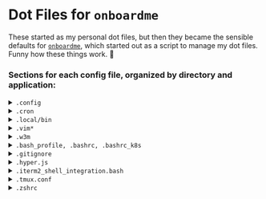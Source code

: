 # Dot Files for `onboardme`

These started as my personal dot files, but then they became the sensible defaults for
[`onboardme`](https://github.com/jessebot/onboardme), which started out as a script
to manage my dot files. Funny how these things work. :shrug:

### Sections for each config file, organized by directory and application:

<details>
  <summary><code>.config</code></summary>

  <blockquote>

  Below are directories that would be located in your home directory, under `.config`:

  <details>
    <summary><code>asciinema</code></summary>

  <blockquote>

  File: [`~/.config/asciinema/config`](.config/asciinema/config)

  Config file for [`asciinema`][asciinema], a lightweight, purely text-based
  approach to terminal recording. Currently it just sets the shell command to
  be `/bin/bash --login`, which loads your bash variables. This could be changed
  to a different shell and their equivilent.

  </blockquote>

  </details>


  <details>
    <summary><code>gh</code></summary>

  <blockquote>

  File: [`~/.config/gh/config.yml`](.config/gh/config.yml)

  Config file for [`gh`][github-cli], the GitHub CLI. There's not a ton in there,
  but it uses [rich-cli] as a prettier pager, and firefox as a browser,
  and setting [vim] as an editor. The rest is stock, and subject to change.

  </blockquote>

  </details>

  <details>
    <summary><code>glab-cli</code></summary>

  <blockquote>

  File: [`~/.config/glab-cli/config.yml`](.config/glab-cli/config.yml)

  Config file for [`glab`](https://glab-cli.io/), an open source GitLab CLI tool.
  There's not a ton in there, but it uses a dark theme, firefox as a browser,
  and [vim] as an editor. The rest is stock, and subject to change.

  </blockquote>

  </details>

  <details>
    <summary><code>karabiner</code></summary>

  <blockquote>

  File: [`~/.config/karabiner/karabiner.json`](.config/karabiner/karabiner.json)

  Config file for [karabiner](https://karabiner-elements.pqrs.org/),
  which is used to map capslock to control on macOS and other key remapping that
  can be really useful.

  </blockquote>

  </details>

  <details>
    <summary><code>kitty</code></summary>

  <blockquote>

  Files:
  - [`~/.config/kitty/kitty.conf`](.config/kitty/kitty.conf)
  - [`~/.config/kitty/kitty-dark.png`](.config/kitty/kitty-dark.png)

  Config files related to [kitty], a terminal emulator. Cute open source
  kitty icon image by [DinkDonk], as well as a basic `kitty.conf` to
  use some [nerdfonts], and set up look and feel on macOS.

  </blockquote>

  </details>

  <details>
    <summary><code>lsd</code></summary>

  <blockquote>

  File: [`~/.config/lsd/config.yaml`](.config/lsd/config.yaml)

  Config file for [`lsd`][lsd], an [`ls`][ls] alternative with icons and
  pretty colors. There's an intension to write and release a
  [space-chalk] theme for lsd eventually.

  </blockquote>

  </details>

  <details>
    <summary><code>lsimg</code></summary>

  <blockquote>

  File: [`~/.config/lsimg/config.yaml`](.config/lsimg/config.yaml)

  This is a local project that I'm working on to rewrite a bash script in python,
  to do basic checking of images in the terminal. I might remove it though,
  because after discovering [ranger], it might not be really needed :shrug:

  </blockquote>

  </details>

  <details>
    <summary><code>neofetch</code></summary>

  <blockquote>

  File: [`~/.config/neofetch/config.conf`](.config/neofetch/config.conf)

  Config file for [neofetch], a command-line system information tool
  written in bash 3.2+. The intension is to pair down information to only
  what's needed, and maybe have a cute image :)

  </blockquote>

  </details>

  <details>
    <summary><code>neomutt</code></summary>

  <blockquote>

  Files:
  - [`~/.config/neomutt/mailcap`](.config/neomutt/mailcap)
  - [`~/.config/neomutt/neomuttrc`](.config/neomutt/neomuttrc)
  - [`~/.config/neomutt/themes/spacechalk/neomutt_spacechalk_colors.muttrc`](.config/neomutt/themes/spacechalk/neomutt_spacechalk_colors.muttrc)
  - [`~/.config/neomutt/themes/spacechalk/powerline.neomuttrc`](.config/neomutt/themes/spacechalk/powerline.neomuttrc)

  Config files for [NeoMutt], a terminal based email client. Config includes:
  - sets space-chalk theme, based on the [neonwolf colorscheme] and [neomutt powerline]
  - sets character set to be utf-8 (emojis 🧑‍💻)
  - sets basic IMAP and SMTP settings
  - sets tls by default
  - sets header_cache and message_cachedir to be `~/.cache/mutt` (must be a directory, NOT a file)
  - sets navigation keys similar to vim

  You'll still need to create `~/.config/neomutt/keys` with the following info:

  ```ini
  set my_user=you@youremail.com
  set my_name="Your Name"

  # if you're using protonmail this is the password from protonmail-bridge,
  # after you login, not your actual email password
  set my_pass="areallycoolpasswordfordogs"
  ```

  Config file for [NeoMutt's MIME Support], which is how [NeoMutt], a [TUI]
  email client, handles attachments e.g. html in an email body, PDFs, images...

  We currently open these applications for these file types:

  | file type | application   |
  |:---------:|---------------|
  |    html   | [w3m]         |
  |    PDFs   | macOS preview |
  |   images  | img2[sixel]   |

  </blockquote>

  </details>

  <details>
    <summary><code>nvim</code></summary>

  <blockquote>

  Config files for [neovim] is a hyperextensible Vim-based text editor,
  which is in some ways a sucessor to [vim]. It's a lot faster, for one,
  and there's more support for more languages, which means more plugins.
  Uses [packer] to manager neovim plugins.

  Each file explained below:

  ### [`init.lua`](.config/nvim/init.lua)
  The main global configuration changes are:
  - turning off mouse scrolling
  - enabling line numbers
  - adding a cursorline
  - setting column 80 to be a different color for tidy code
  - enabling gui colors so you aren't limited to like 8 colors
  - uses the [space-chalk] colorscheme
  - sources all the files in [~/.config/nvim/lua](.config/nvim/lua),
    including [packer], plugins, and local plugin configs.

  ### [`~/.config/nvim/packerinit.vim`](.config/nvim/packerinit.vim)
  This is a quick and dirty lua function to print " ♥ ♥ ♥ " if neovim is running
  in an interactive session and packer completes an action, and to exit if we're
  running headless, meaning we're running in a script.

  ### [`~/.config/nvim/lua/plugins.lua`](.config/nvim/lua/plugins.lua)
  This is the configuration for packer, our plugin manager for neovim. It
  installs packer, and then all of our plugins. You can check out all the
  plugins that are installed, or called from vim plugins starting on line 15.

  ### [`~/.config/nvim/lua/user/airline.lua`](.config/nvim/lua/user/airline.lua)
  This local config file sets defaults for [airline][airline], a status line for
  vim and neovim. The configurations are:
  - use [space-chalk] theme
  - enables [powerline fonts][powerline fonts] (fun icons)
  - disables empty sections of the status line
  - enables the [ale] extension to work with airline for linting
  - changes the default dividers to be   and '
  - sets a line number percentage function for a slimmer ln segment

  ### [`~/.config/nvim/lua/user/ale.lua`](.config/nvim/lua/user/ale.lua)
  local config sets defaults for [ale][ale] such as:
  - enable ale by default
  - error icons are now  and warn icons are now 
  - don't lint on text changes, only on mode changes
  - use lints for python such as ruff and flake8
  - run autofixers on save
  - move between errors

  ### [`~/.config/nvim/lua/user/dashboard.lua`](.config/nvim/lua/user/dashboard.lua)
  local config for a starting screen [dashboard] for neovim. You
  should just check out the file to see what's being done. It's cute ascii art,
  and utilizes [telescope] to check out your files and previously
  opened files.

  ### [`~/.config/nvim/lua/user/folding.lua`](.config/nvim/lua/user/folding.lua)
  local config file to enable folding, which is just vim speak for collapsing
  blocks of code. Sets some defaults.

  ### [`~/.config/nvim/lua/user/nvim-tree.lua`](.config/nvim/lua/user/nvim-tree.lua)
  local config file for [nvim-tree], a neovim file explorer written in lua, with icons.

  Opens on opening of any file, and auto-adjusts its window size.

  ### [`~/.config/nvim/lua/user/tree-sitter.lua`](.config/nvim/lua/user/tree-sitter.lua)
  config file for the nvim [tree-sitter] plugin, which helps with syntax highlighting of various languages.

  currently installing syntax for: "lua", "yaml", "bash", "hcl"

  </blockquote>

  </details>

  <details>
    <summary><code>Powerline</code></summary>

  <blockquote>

  Configuration files for [powerline], a status line for [BASH] and [tmux]. We enable a
  [space-chalk] color theme, as well as laptop battery information, git status
  information, and local IP address.

  Files for colors:
  - [`~/.config/powerline/colors.json`](.config/powerline/colors.json)
  - [`~/.config/powerline/colorschemes/default.json`](.config/powerline/colorschemes/default.json)
  - [`~/.config/powerline/colorschemes/shell/default.json`](.config/powerline/colorschemes/shell/default.json)

  Files for configuring powerline for a login shell, and the console shell:
  - [`~/.config/powerline/themes/shell/default.json`](.config/powerline/themes/shell/default.json)
  - [`~/.config/powerline/themes/powerline.json`](.config/powerline/themes/powerline.json)
  - [`~/.config/powerline/themes/powerline_terminus.json`](.config/powerline/themes/powerline_terminus.json)
  - [`~/.config/powerline/themes/unicode_terminus.json`](.config/powerline/themes/unicode_terminus.json)

  File for configuring [tmux] status line:
  - [`~/.config/powerline/themes/tmux/default.json`](.config/powerline/)

  </blockquote>

  </details>

  <details>
    <summary><code>Ranger</code></summary>

  <blockquote>

  Files:
  - [`~/.config/ranger/scope.sh`](.config/ranger/scope.sh)
  - [`~/.config/ranger/rc.conf`](.config/ranger/rc.conf)

  [ranger][ranger] is a [TUI] file manager. Current configurations:
  - enable file previews using [iterm2]
  - enable video previews using ffmpegthumbnailer
  - enable svg previews.

  </blockquote>

  </details>

</details>

<details>
  <summary><code>.cron</code></summary>

   <blockquote>
  local cron jobs for alarms, and package manager updates
    </blockquote>

</details>

<details>
  <summary><code>.local/bin</code></summary>

  <blockquote>
  This is just where we throw a few really simple scripts like:
  it2setkeylabel for [iterm2] use the touchbar on macOS with iterm2.
  There's also a `utc` command there, for ease of use printing the time in UTC.

  </blockquote>

</details>

<details>
  <summary><code>.vim*</code></summary>

   <blockquote>

  Configuration for [vim], a text editor, and it's plugins, installed via
  [vim-plug].

  [`~/.vimrc`](.vimrc) is the main file for the global vim configuration.
  We set a lot of defaults, including:
  - setting window width to 82 characters
  - enabling line numbers
  - enabling highlighting of column cursor is on
  - add a colored column on column 80 for tidy python
  - sets a nerd font for vim
  - enable syntax highlighting
  - use [space-chalk] colorscheme
  - configure icons for VimDevicons, and NERDTree
  - ale icons changed, ale linters and fixers set for python
  - gitgutter icons
  - folding defaults
  - sets backups
  - allow backspace in insert mode
  - default tabbing
  - set search history
  - installs all the plugins [here](https://github.com/jessebot/dot_files/blob/main/.vimrc#L452)
  - uses template files below

  Auto-install vim-plug:
  - [`~/.vim/autoload/plug.vim`](.vim/autoload/plug.vim)

  Files for syntax highlighting for python, ssh_known_hosts, and .toml files:
  - [`~/.vim/syntax/python.vim`](.vim/syntax/python.vim)
  - [`~/.vim/syntax/ssh_known_hosts.vim`](.vim/syntax/ssh_known_hosts.vim)
  - [`~/.vim/syntax/toml.vim`](.vim/syntax/toml.vim)

  Files for default values in a python or markdown file:
  - [`~/.vim/templates/template.md`](.vim/templates/template.md)
  - [`~/.vim/templates/template.py`](.vim/templates/template.py)

</blockquote>

</details>

<details>
  <summary><code>.w3m</code></summary>

  <blockquote>
  Files:
  - [`~/.w3m/keymap`](.w3m/keymap)
  - [`~/.w3m/config`](.w3m/config)

  Files for the [w3m] terminal based web browser. This config sets:
  - always display images
  - use vim like key bindings

  </blockquote>

</details>

<details>
  <summary><code>.bash_profile, .bashrc, .bashrc_k8s</code></summary>

   <blockquote>

  Configuration files for [BASH].
  The `.bash_profile` just sources the `.bashrc`, since macOS default looks for
  `.bash_profile` instead of `.bashrc`.

  The `.bashrc` sets the following defaults:
  - turns off bells
  - sets [vim] as your text editor
  - enables 256 colors
  - fix how less handles non-text input files
  - change the default colors for less used in man pages
  - set history sizes
  - set pathing for golang and python
  - enable tab completion
  - aliases away MANY typos
  - aliases a bunch of shorter commands to longer commands
  - changes default pagers used when file is too long for catting
  - runs [neofetch] when you source it
  - sources any other files called `.bashrc*`

  The `.bashrc_k8s` is for kubernetes defaults:
  - set pathing for [`krew`][krew], a plugin manager for [`kubectl`][kubectl].
  - helpful sensible aliases such as: `kg` for `kubectl get`

  </blockquote>

</details>

<details>
  <summary><code>.gitignore</code></summary>

  <blockquote>

  Git ignore file for all sorts of things in your home directory that should
  never get committed if this repo is used as your home directory dot files.

  </blockquote>

</details>

<details>
  <summary><code>.hyper.js</code></summary>

  <blockquote>

  Sensible defaults for the [hyper](https://hyper.is) terminal emulator.

  </blockquote>

</details>

<details>
  <summary><code>.iterm2_shell_integration.bash</code></summary>

   <blockquote>

  This is for installing the [iterm2] shell integration for macOS.

   </blockquote>

</details>

<details>
  <summary><code>.tmux.conf</code></summary>

<blockquote>

Config file for [tmux]. Currently, it will:
- Sets 256 colors
- enable the [powerline] tmux status line

</blockquote>

</details>

<details>
  <summary><code>.zshrc</code></summary>

  <blockquote>

  Config files for zsh that a friend wrote for me once, and I never removed :)
  Who knows what lives there. :shrug:

  </blockquote>

</details>


<!-- ♡  ♡  ♡  ♡  ♡  ♡  ♡  ♡  ♡  Link References ♡  ♡  ♡  ♡  ♡  ♡  ♡  ♡  ♡ -->

<!-- general -->
[asciinema]: https://asciinema.org/ "asciinema"
[BASH]: https://en.wikipedia.org/wiki/Brian_Fox_(computer_programmer) "BASH"
[github-cli]: https://cli.github.com/ "github cli"
[neofetch]: https://github.com/dylanaraps/neofetch "neofetch"
[powerline]: https://github.com/powerline/powerline "powerline"
[rich-cli]: https://github.com/Textualize/rich-cli "rich cli"
[sixel]: https://en.wikipedia.org/wiki/Sixel "sixel"
[tmux]: https://github.com/tmux/tmux "tmux"
[w3m]: https://w3m.org "w3m"
[TUI]: https://en.wikipedia.org/wiki/Text-based_user_interface "TUI"

<!-- ------------------------ Fonts and Colors -------------------------- -->
[nerdfonts]: https://www.nerdfonts.com/ "nerdfonts"
[powerline fonts]: https://github.com/powerline/fonts "powerline fonts"
[space-chalk]: https://github.com/jessebot/space-chalk "space-chalk colorscheme"

<!-- ------------------------------- Kubernetes --------------------------- -->
[krew]: https://krew.sigs.k8s.io/ "krew, plugin manager for kubectl"
[kubectl]: https://kubernetes.io/docs/reference/kubectl/kubectl/ "cli for kubernetes"

<!-- ---------------------- Terminal emulators ---------------------- -->
[iterm2]: https://iterm2.com/ "iterm2"
[kitty]: https://sw.kovidgoyal.net/kitty/ "kitty, a terminal emulator"
[DinkDonk]: https://github.com/DinkDonk/kitty-icon "kitty-icon"

<!-- ---------------------- File browsers/listers ---------------------- -->
[ls]: https://linux.die.net/man/1/ls "gnu tool: ls"
[lsd]: https://github.com/Peltoche/lsd "lsd, ls alternative"
[ranger]: https://github.com/ranger/ranger "ranger file manager"

<!-- ---------------------------- Email -------------------------------- -->
[NeoMutt's MIME Support]: https://neomutt.org/guide/mimesupport "neomutt MIME support"
[NeoMutt]: https://neomutt.org "neomutt"
[neonwolf colorscheme]: https://gitlab.com/h3xx/mutt-colors-neonwolf "neonwolf neomutt colorscheme"
[neomutt powerline]: https://github.com/sheoak/neomutt-powerline-nerdfonts "neomutt-powerline-nerdfonts"

<!-- ------------------------- Vim and Neovim ---------------------------- -->
[airline]: https://github.com/vim-airline/vim-airline "airline"
[ale]: https://github.com/dense-analysis/ale "ale: asynchonous linting engine"
[dashboard]: https://github.com/glepnir/dashboard-nvim "dashboard.nvim"
[packer]: https://github.com/wbthomason/packer.nvim "neovim packer"
[neovim]: https://neovim.io/ "neovim, vim based text editor"
[nvim-tree]: https://github.com/nvim-tree/ "nvim-tree"
[telescope]: https://github.com/nvim-telescope/telescope.nvim "telescope.nvim"
[tree-sitter]: https://github.com/nvim-treesitter/nvim-treesitter "nvim-treesitter"
[vim]: https://www.vim.org/ "vim, a text editor"
[vim-plug]: https://github.com/junegunn/vim-plug "plugin manager for vim"
